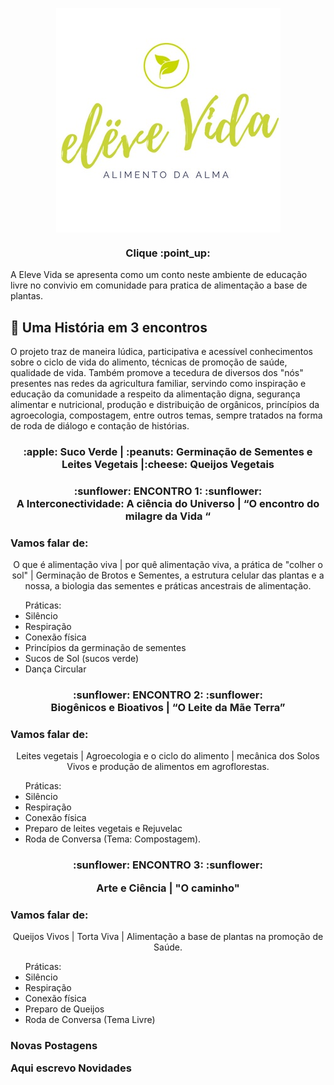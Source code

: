 
<p align="center"> <a href="https://youtu.be/OTEtg17IWiI" target="_blank">
 <img src="docs/assets/css/eleve vida logo.png" alt="Clique e conheça a Historia" align="center"> 
</a></p>

 <h3 align="center"> Clique :point_up: </h3>

A Eleve Vida se apresenta como um conto neste ambiente de educação livre no convivio em comunidade para pratica de alimentação a base de plantas.

## :seedling: Uma História em 3 encontros 

O projeto traz de maneira lúdica, participativa e acessível conhecimentos sobre o ciclo de vida do alimento, técnicas de promoção de saúde, qualidade de vida. Também promove a tecedura de diversos dos "nós" presentes nas redes da agricultura familiar, servindo como inspiração e educação da comunidade a respeito da alimentação digna, segurança alimentar e nutricional, produção e distribuição de orgânicos, princípios da agroecologia, compostagem, entre outros temas, sempre tratados na forma de roda de diálogo e contação de histórias.


<h3 align="center"> 
  :apple: Suco Verde  | :peanuts: Germinação de Sementes e Leites Vegetais  |:cheese: Queijos Vegetais 
 <br>

<h3 align="center">
:sunflower: ENCONTRO 1: :sunflower: 
 <br> 
 A Interconectividade: A ciência do Universo | “O encontro do milagre da Vida “

 <h3>Vamos falar de:</h3>

<p align="center"><a>O que é alimentação viva | por quê alimentação viva, a prática de "colher o sol" | Germinação de Brotos e Sementes, a estrutura celular das plantas e a nossa, a biologia das sementes e práticas ancestrais de alimentação.</a></p>

<ul>Práticas:<br>
 
 <li>Silêncio</li> 
 <li>Respiração</li>
 <li>Conexão física</li>
 <li>Princípios da germinação de sementes</li>
 <li>Sucos de Sol (sucos verde)</li>
 <li>Dança Circular</li>
</ul>
  
 <h3 align="center"> :sunflower: ENCONTRO 2: :sunflower: 
<br>
 Biogênicos e Bioativos  | “O Leite da Mãe Terra”

<h3>Vamos falar de:</h3>

<p align="center"><a>Leites vegetais | Agroecologia e o ciclo do alimento | mecânica dos Solos Vivos e produção de alimentos em agroflorestas.</a></p>

<ul>Práticas:<br>
 
 <li>Silêncio</li>
 <li>Respiração</li>
 <li>Conexão física</li>
 <li>Preparo de leites vegetais e Rejuvelac</li>
 <li>Roda de Conversa (Tema: Compostagem).</li>
 </ul>

<h3 align="center"> :sunflower: ENCONTRO 3: :sunflower: <br>
  
   Arte e Ciência | "O caminho" 

<h3>Vamos falar de:</h3>
 
 <p align="center"><a>Queijos Vivos | Torta Viva | Alimentação a base de plantas na promoção de Saúde.</a></p>

<ul>Práticas:
 
 <li>Silêncio</li>
 <li>Respiração</li>
 <li>Conexão física</li>
 <li>Preparo de Queijos</li>
 <li>Roda de Conversa (Tema Livre)</li>
 </ul>

 <h3>Novas Postagens<br>

Aqui escrevo Novidades 

